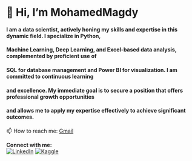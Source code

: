 #                                                                                      👋 Hi, I’m MohamedMagdy

#### I am a data scientist, actively honing my skills and expertise in this dynamic field. I specialize in Python, 
#### Machine Learning, Deep Learning, and Excel-based data analysis, complemented by proficient use of 
#### SQL for database management and Power BI for visualization. I am committed to continuous learning 
#### and excellence. My immediate goal is to secure a position that offers professional growth opportunities 
#### and allows me to apply my expertise effectively to achieve significant outcomes.

📫 How to reach me: [Gmail](mailto:mm2588905@gmail.com)

**Connect with me:**  
[![LinkedIn](https://img.icons8.com/fluent/48/000000/linkedin.png)](https://www.linkedin.com/in/mmohamedmagdy/) [![Kaggle](https://www.kaggle.com/static/images/site-logo.png)](https://www.kaggle.com/mohamedmagdy203)
